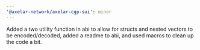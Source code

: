 ```yaml
---
'@axelar-network/axelar-cgp-sui': minor
---
```


Added a two utility function in abi to allow for structs and nested vectors to be encoded/decoded, added a readme to abi, and used macros to clean up the code a bit.
